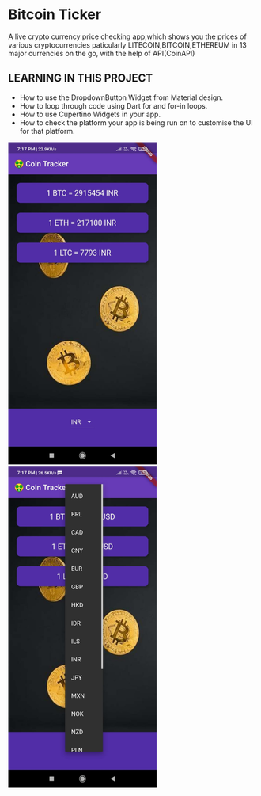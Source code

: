 # Bitcoin Ticker
A live crypto currency price checking app,which shows you the prices of various cryptocurrencies paticularly LITECOIN,BITCOIN,ETHEREUM in 13 major currencies on the go, with the help of API(CoinAPI)

##  LEARNING IN THIS PROJECT
- How to use the DropdownButton Widget from Material design.
- How to loop through code using Dart for and for-in loops.
- How to use Cupertino Widgets in your app.
- How to check the platform your app is being run on to customise the UI for that platform.

<img src='https://github.com/Arth-999/Images/blob/main/bitcoin1.jpg' width='300'>                   <img src='https://github.com/Arth-999/Images/blob/main/bitcoin2.jpg' width='300'>
